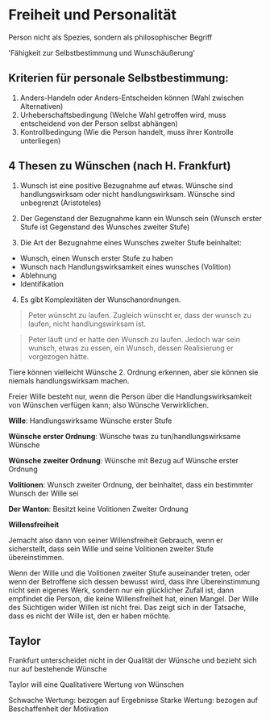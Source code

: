 # Freiheit und Personalität

Person nicht als Spezies, sondern als philosophischer Begriff

'Fähigkeit zur Selbstbestimmung und Wunschäußerung'

## Kriterien für personale Selbstbestimmung:

1. Anders-Handeln oder Anders-Entscheiden können (Wahl zwischen Alternativen)
2. Urheberschaftsbedingung (Welche Wahl getroffen wird, muss entscheidend von der Person selbst abhängen)
3. Kontrollbedingung (Wie die Person handelt, muss ihrer Kontrolle unterliegen)

## 4 Thesen zu Wünschen (nach H. Frankfurt)

1. Wunsch ist eine positive Bezugnahme auf etwas. Wünsche sind handlungswirksam oder nicht handlungswirksam. Wünsche sind unbegrenzt (Aristoteles)

2. Der Gegenstand der Bezugnahme kann ein Wunsch sein (Wunsch erster Stufe ist Gegenstand des Wunsches zweiter Stufe)

3. Die Art der Bezugnahme eines Wunsches zweiter Stufe beinhaltet:

  * Wunsch, einen Wunsch erster Stufe zu haben
  * Wunsch nach Handlungswirksamkeit eines wunsches (Volition)
  * Ablehnung
  * Identifikation


4. Es gibt Komplexitäten der Wunschanordnungen.

> Peter wünscht zu laufen. Zugleich wünscht er, dass der wunsch zu laufen, nicht handlungswirksam ist.

> Peter läuft und er hatte den Wunsch zu laufen. Jedoch war sein wunsch, etwas zu essen, ein Wunsch, dessen Realisierung er vorgezogen hätte.

Tiere können vielleicht Wünsche 2. Ordnung erkennen, aber sie können sie niemals handlungswirksam machen.

Freier Wille besteht nur, wenn die Person über die Handlungswirksamkeit von Wünschen verfügen kann; also Wünsche Verwirklichen.

**Wille**: Handlungswirksame Wünsche erster Stufe

**Wünsche erster Ordnung**: Wünsche twas zu tun/handlungswirksame Wünsche

**Wünsche zweiter Ordnung**: Wünsche mit Bezug auf Wünsche erster Ordnung

**Volitionen**: Wunsch zweiter Ordnung, der beinhaltet, dass ein bestimmter Wunsch der Wille sei

**Der Wanton**: Besitzt keine Volitionen Zweiter Ordnung

**Willensfreiheit**

Jemacht also dann von seiner Willensfreiheit Gebrauch, wenn er sicherstellt, dass sein Wille und seine Volitionen zweiter Stufe übereinstimmen.

Wenn der Wille und die Volitionen zweiter Stufe auseinander treten, oder wenn der Betroffene sich dessen bewusst wird, dass ihre Übereinstimmung nicht sein eigenes Werk, sondern nur ein glücklicher Zufall ist, dann empfindet die Person, die keine Willensfreiheit hat, einen Mangel. Der Wille des Süchtigen wider Willen ist nicht frei. Das zeigt sich in der Tatsache, dass es nicht der Wille ist, den er haben möchte.

## Taylor

Frankfurt unterscheidet nicht in der Qualität der Wünsche und bezieht sich nur auf bestehende Wünsche

Taylor will eine Qualitativere Wertung von Wünschen

Schwache Wertung: bezogen auf Ergebnisse
Starke Wertung: bezogen auf Beschaffenheit der Motivation
